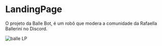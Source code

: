 # LandingPage
O projeto da Balle Bot, é um robô que modera a comunidade da  Rafaella Ballerini no Discord.


![balle LP](https://user-images.githubusercontent.com/107657763/176606745-f6b3ec05-5f5b-4842-a9d6-c117cb2b5b8a.png)

